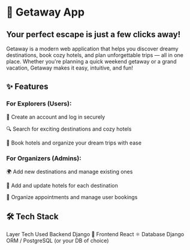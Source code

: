 # 🧳 Getaway App
## Your perfect escape is just a few clicks away!

Getaway is a modern web application that helps you discover dreamy destinations, book cozy hotels, and plan unforgettable trips — all in one place. Whether you're planning a quick weekend getaway or a grand vacation, Getaway makes it easy, intuitive, and fun!

## ✨ Features
### For Explorers (Users):
👤 Create an account and log in securely

🔍 Search for exciting destinations and cozy hotels

🏨 Book hotels and organize your dream trips with ease

### For Organizers (Admins):
🌍 Add new destinations and manage existing ones

🏩 Add and update hotels for each destination

📅 Organize appointments and manage user bookings

## 🛠️ Tech Stack
Layer	Tech Used
Backend	Django 🐍
Frontend	React ⚛️
Database	Django ORM / PostgreSQL (or your DB of choice)
